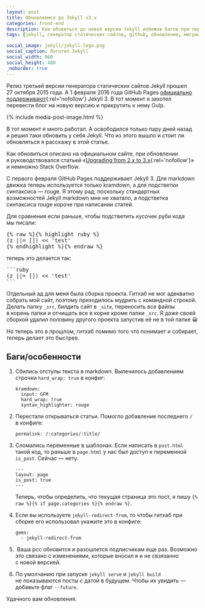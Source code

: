 ```yaml
---
layout: post
title: Обновляемся до Jekyll v3.x
categories: front-end
description: Как обовиться до новой версии Jekyll избежав багов при переходе.
tags: [jekyll, генератор статических сайтов, github, обновление, миграция, markdown, kramdown, rouge, pigments]

social_image: jekyll/jekyll-logo.png
social_caption: Логотип Jekyll
social_width: 960
social_height: 480
_noborder: true
---
```


Релиз третьей версии генератора статических сайтов Jekyll прошел 27 октября 2015 года. А 1 февраля 2016 года GitHub Pages [официально поддерживают][1]{:rel='nofollow'} Jekyll 3. В тот момент я захотел перевести блог на новую версию и прикрутить к нему Gulp.

{% include media-post-image.html %}

В тот момент я много работал. А освободился только пару дней назад и решил таки обновить у себя Jekyll. Что из этого вышло и стоит ли обновляться я расскажу в этой статье.

<!-- more -->

Как обновиться описано на официальном сайте, при обновлении я руководствовался статьей «[Upgrading from 2.x to 3.x][2]{:rel='nofollow'}» и немножно Stack Overflow.

С первого февраля GitHub Pages поддерживает Jekyll 3. Для markdown движка теперь используется только kramdown, а для подстветки синтаксиса — rouge. Я этому рад, поскольку стандартных возможностей Jekyll markdown мне не хватало, а подстветка синтаксиса rouge короче при написании статей.

Для сравнения если раньше, чтобы подстветить кусочек руби кода мы писали:

<pre>
{% raw %}{% highlight ruby %}
(z ||= []) << 'test'
{% endhighlight %}{% endraw %}
</pre>

теперь это делается так:

<pre>
```ruby
(z ||= []) << 'test'
```
</pre>

Отдельный ад для меня была сборка проекта. Гитхаб не мог адекватно собрать мой сайт, поэтому приходилось мудрить с командной строкой. Делать папку `_src`, билдить сайт в `_site`, переносить все файлы в корень папки и отчищать все в корне кроме папки `_src`. Я даже своей сборкой удалил половину другого проекта запустив её не в той папке 😀

Но теперь это в прошлом, гитхаб помимо того что понимает и собирает, теперь делает это быстрее.

## Баги/особенности

1.  Сбились отступы текста в markdown. Вылечилось добавлением строчки `hard_wrap: true` в конфиг:

    ```
    kramdown:
      input: GFM
      hard_wrap: true
      syntax_highlighter: rouge
    ```

2.  Перестали открываться статьи. Помогло добавление последнего `/` в конфиге:

    ```
    permalink: /:categories/:title/
    ```

3.  Сломались переменные в шаблонах. Если написать в `post.html` такой код, то раньше в `page.html` у нас был доступ к переменной `is_post`. Сейчас — нету.

    ```
    ---
    layout: page
    is_post: true
    ---
    ```

    Теперь, чтобы определить, что текущая страница это пост, я пишу `{% raw %}{% if page.categories %}{% endraw %}`.

4.  Если вы используете `jekyll-redirect-from`, то чтобы гитхаб при сборке его использовал укажите это в конфиге:

    ```
    gems:
      - jekyll-redirect-from
    ```

5.  Ваша рсс обновится и разошлется подписчикам еще раз. Возможно это связано с изменениями, которые вносил я и не свзязанно с новой версией.

6.  По умолчанию при запуске `jekyll serve` и `jekyll build` не показываются посты с датой в будущем. Чтобы их увидить — добавьте флаг `--future`.

Удачного вам обновления.

[1]: https://github.com/blog/2100-github-pages-now-faster-and-simpler-with-jekyll-3-0
[2]: https://jekyllrb.com/docs/upgrading/2-to-3/
